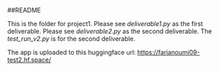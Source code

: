 ##README


This is the folder for project1. Please see *deliverable1.py* as the first deliverable. Please see *deliverable2.py* as the
second deliverable. The *test_run_v2.py* is for the second deliverable.

The app is uploaded to this huggingface url: https://farianoumi09-test2.hf.space/
